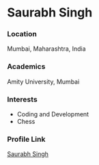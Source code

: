 # Saurabh Singh

### Location

Mumbai, Maharashtra, India

### Academics

Amity University, Mumbai

### Interests

- Coding and Development
- Chess



### Profile Link

[Saurabh Singh](https://github.com/singhsaurabhss)
